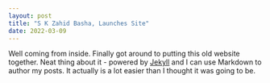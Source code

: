 ```yaml
---
layout: post
title: "S K Zahid Basha, Launches Site"
date: 2022-03-09
---
```


Well coming from inside. Finally got around to putting this old website together. Neat thing about it - powered by [Jekyll](http://jekyllrb.com) and I can use Markdown to author my posts. It actually is a lot easier than I thought it was going to be.
